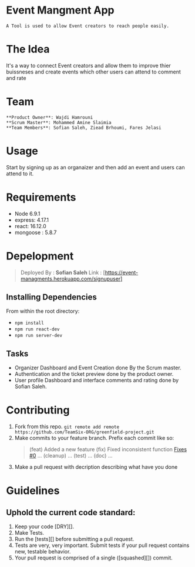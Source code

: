 # Event Mangment App

    A Tool is used to allow Event creators to reach people easily.


# The Idea

It's a way to connect Event creators and allow them to improve thier buissneses and create events which other users can attend to comment and rate

# Team

    **Product Owner**: Wajdi Hamrouni
    **Scrum Master**: Mohammed Amine Slaimia
    **Team Members**: Sofian Saleh, Ziead Brhoumi, Fares Jelasi


# Usage

Start by signing up as an organaizer and then add an event and users can attend to it.

# Requirements

- Node 6.9.1
- express: 4.17.1
- react: 16.12.0
- mongoose : 5.8.7

# Depelopment
> Deployed By : **Sofian Saleh**
> Link : [https://event-managments.herokuapp.com/signupuser]

## Installing Dependencies

From within the root directory:

- `npm install`
- `npm run react-dev`
- `npm run server-dev`


## Tasks

- Organizer Dashboard and Event Creation done By the Scrum master.
- Authentication and the ticket preview done by the product owner.
- User profile Dashboard and interface comments and rating done by Sofian Saleh.

# Contributing

1. Fork from this repo.
   `git remote add remote https://github.com/TeamSix-ORG/greenfield-project.git`
2. Make commits to your feature branch. Prefix each commit like so:
   > (feat) Added a new feature
   > (fix) Fixed inconsistent function [Fixes #0](refactor) ...
   > (cleanup) ...
   > (test) ...
   > (doc) ...
3. Make a pull request with decription describing what have you done

# Guidelines

## Uphold the current code standard:

1. Keep your code [DRY][].
2. Make Tests.
3. Run the [tests][] before submitting a pull request.
4. Tests are very, very important. Submit tests if your pull request contains new, testable behavior.
5. Your pull request is comprised of a single ([squashed][]) commit.

